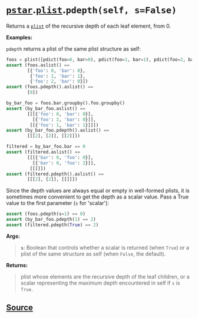 # [`pstar`](./pstar.md).[`plist`](./pstar_plist.md).`pdepth(self, s=False)`

Returns a [`plist`](./pstar_plist.md) of the recursive depth of each leaf element, from 0.

**Examples:**

`pdepth` returns a plist of the same plist structure as self:
```python
foos = plist([pdict(foo=0, bar=0), pdict(foo=1, bar=1), pdict(foo=2, bar=0)])
assert (foos.aslist() ==
        [{'foo': 0, 'bar': 0},
         {'foo': 1, 'bar': 1},
         {'foo': 2, 'bar': 0}])
assert (foos.pdepth().aslist() ==
        [0])

by_bar_foo = foos.bar.groupby().foo.groupby()
assert (by_bar_foo.aslist() ==
        [[[{'foo': 0, 'bar': 0}],
          [{'foo': 2, 'bar': 0}]],
         [[{'foo': 1, 'bar': 1}]]])
assert (by_bar_foo.pdepth().aslist() ==
        [[[2], [2]], [[2]]])

filtered = by_bar_foo.bar == 0
assert (filtered.aslist() ==
        [[[{'bar': 0, 'foo': 0}],
          [{'bar': 0, 'foo': 2}]],
         [[]]])
assert (filtered.pdepth().aslist() ==
        [[[2], [2]], [[]]])
```

Since the depth values are always equal or empty in well-formed plists, it
is sometimes more convenient to get the depth as a scalar value. Pass a True
value to the first parameter (`s` for 'scalar'):
```python
assert (foos.pdepth(s=1) == 0)
assert (by_bar_foo.pdepth(1) == 2)
assert (filtered.pdepth(True) == 2)
```

**Args:**

>    **`s`**: Boolean that controls whether a scalar is returned (when `True`) or a
>       plist of the same structure as self (when `False`, the default).

**Returns:**

>    plist whose elements are the recursive depth of the leaf children, or a
>    scalar representing the maximum depth encountered in self if `s` is
>    `True`.



## [Source](../pstar/pstar.py#L5084-L5144)